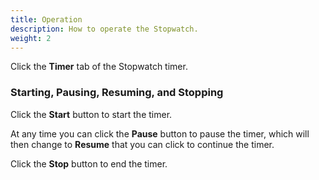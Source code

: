 ```yaml
---
title: Operation
description: How to operate the Stopwatch.
weight: 2
---
```


Click the **Timer** tab of the Stopwatch timer.

### **Starting, Pausing, Resuming, and Stopping**

Click the **Start** button to start the timer.

At any time you can click the **Pause** button to pause the timer, which will
then change to **Resume** that you can click to continue the timer.

Click the **Stop** button to end the timer.
